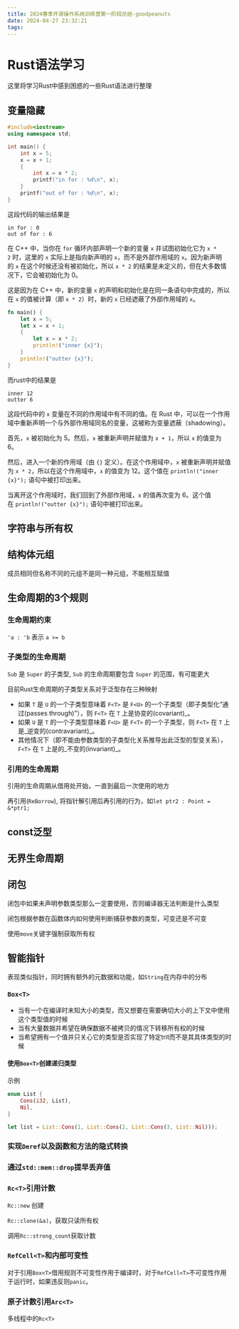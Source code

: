 ```yaml
---
title: 2024春季开源操作系统训练营第一阶段总结-goodpeanuts
date: 2024-04-27 23:32:21
tags:
---
```

# Rust语法学习

这里将学习Rust中感到困惑的一些Rust语法进行整理

## 变量隐藏

```cpp
#include<iostream>
using namespace std;

int main() {
    int x = 5;
    x = x + 1;
    {
        int x = x * 2;
        printf("in for : %d\n", x);
    }
    printf("out of for : %d\n", x);
}
```

这段代码的输出结果是

```plainatext
in for : 0
out of for : 6
```

在 C++ 中，当你在 `for` 循环内部声明一个新的变量 `x` 并试图初始化它为 `x * 2` 时，这里的 `x` 实际上是指向新声明的 `x`，而不是外部作用域的 `x`。因为新声明的 `x` 在这个时候还没有被初始化，所以 `x * 2` 的结果是未定义的，但在大多数情况下，它会被初始化为 0。
 
这是因为在 C++ 中，新的变量 `x` 的声明和初始化是在同一条语句中完成的，所以在 `x` 的值被计算（即 `x * 2`）时，新的 `x` 已经遮蔽了外部作用域的 `x`。


```rust
fn main() {
    let x = 5;
    let x = x + 1;
    {
        let x = x * 2;
        println!("inner {x}");
    }
    println!("outter {x}");
}
```
而rust中的结果是

```plaintext
inner 12
outter 6
```


这段代码中的 `x` 变量在不同的作用域中有不同的值。在 Rust 中，可以在一个作用域中重新声明一个与外部作用域同名的变量，这被称为变量遮蔽（shadowing）。

首先，`x` 被初始化为 5。然后，`x` 被重新声明并赋值为 `x + 1`，所以 `x` 的值变为 6。

然后，进入一个新的作用域（由 `{}` 定义）。在这个作用域中，`x` 被重新声明并赋值为 `x * 2`，所以在这个作用域中，`x` 的值变为 12。这个值在 `println!("inner {x}");` 语句中被打印出来。

当离开这个作用域时，我们回到了外部作用域，`x` 的值再次变为 6。这个值在 `println!("outter {x}");` 语句中被打印出来。


## 字符串与所有权

## 结构体元组

成员相同但名称不同的元组不是同一种元组，不能相互赋值

## 生命周期的3个规则

### 生命周期约束

`'a : 'b` 表示 `a >= b` 

### 子类型的生命周期

`Sub` 是 `Super` 的子类型, `Sub` 的生命周期要包含 `Super` 的范围，有可能更大

目前Rust生命周期的子类型关系对于泛型存在三种映射

- 如果 `T` 是 `U` 的一个子类型意味着 `F<T>` 是 `F<U>` 的一个子类型（即子类型化“通过(passes through)”），则 `F<T>` 在 `T` 上是协变的(covariant)_。
- 如果 `U` 是 `T` 的一个子类型意味着 `F<U>` 是 `F<T>` 的一个子类型，则 `F<T>` 在 `T` 上是_逆变的(contravariant)_。
- 其他情况下（即不能由参数类型的子类型化关系推导出此泛型的型变关系），`F<T>` 在 `T` 上是的_不变的(invariant)_。

### 引用的生命周期

引用的生命周期从借用处开始，一直到最后一次使用的地方

再引用(`ReBorrow`), 将指针解引用后再引用的行为，如`let ptr2 : Point = &*ptr1;`

## const泛型



## 无界生命周期



## 闭包

闭包中如果未声明参数类型那么一定要使用，否则编译器无法判断是什么类型

闭包根据参数在函数体内如何使用判断捕获参数的类型，可变还是不可变

使用`move`关键字强制获取所有权

## 智能指针

表现类似指针，同时拥有额外的元数据和功能，如`String`在内存中的分布


### `Box<T>`

- 当有一个在编译时未知大小的类型，而又想要在需要确切大小的上下文中使用这个类型值的时候
- 当有大量数据并希望在确保数据不被拷贝的情况下转移所有权的时候
- 当希望拥有一个值并只关心它的类型是否实现了特定trit而不是其具体类型的时候
#### 使用`Box<T>`创建递归类型

示例

```rust
enum List {
    Cons(i32, List),
    Nil,
}

let list = List::Cons(1, List::Cons(2, List::Cons(3, List::Nil)));
```

### 实现`Deref`以及函数和方法的隐式转换


### 通过`std::mem::drop`提早丢弃值




### `Rc<T>`引用计数

`Rc::new` 创建

`Rc::clone(&a)`，获取只读所有权

调用`Rc::strong_count`获取计数


### `RefCell<T>`和内部可变性

对于引用`Box<T>`借用规则不可变性作用于编译时，对于`RefCell<T>`不可变性作用于运行时，如果违反则`panic`。 

### 原子计数引用`Arc<T>`

多线程中的`Rc<T>`